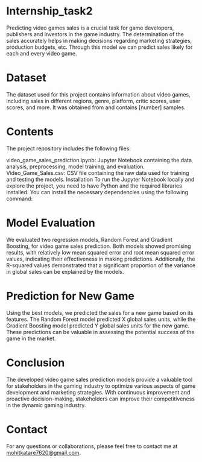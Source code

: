 # Internship_task2
Predicting video games sales is a crucial task for game developers, publishers and investors in the game industry. The determination of the sales accurately helps in making decisions regarding marketing strategies, production budgets, etc. Through this model we can predict sales likely for each and every video game.

# Dataset
The dataset used for this project contains information about video games, including sales in different regions, genre, platform, critic scores, user scores, and more. It was obtained from and contains [number] samples.

# Contents
The project repository includes the following files:

video_game_sales_prediction.ipynb: Jupyter Notebook containing the data analysis, preprocessing, model training, and evaluation.
Video_Game_Sales.csv: CSV file containing the raw data used for training and testing the models.
Installation
To run the Jupyter Notebook locally and explore the project, you need to have Python and the required libraries installed. You can install the necessary dependencies using the following command:

# Model Evaluation
We evaluated two regression models, Random Forest and Gradient Boosting, for video game sales prediction. Both models showed promising results, with relatively low mean squared error and root mean squared error values, indicating their effectiveness in making predictions. Additionally, the R-squared values demonstrated that a significant proportion of the variance in global sales can be explained by the models.

# Prediction for New Game
Using the best models, we predicted the sales for a new game based on its features. The Random Forest model predicted X global sales units, while the Gradient Boosting model predicted Y global sales units for the new game. These predictions can be valuable in assessing the potential success of the game in the market.

# Conclusion
The developed video game sales prediction models provide a valuable tool for stakeholders in the gaming industry to optimize various aspects of game development and marketing strategies. With continuous improvement and proactive decision-making, stakeholders can improve their competitiveness in the dynamic gaming industry.

# Contact
For any questions or collaborations, please feel free to contact me at mohitkatare7620@gmail.com.
